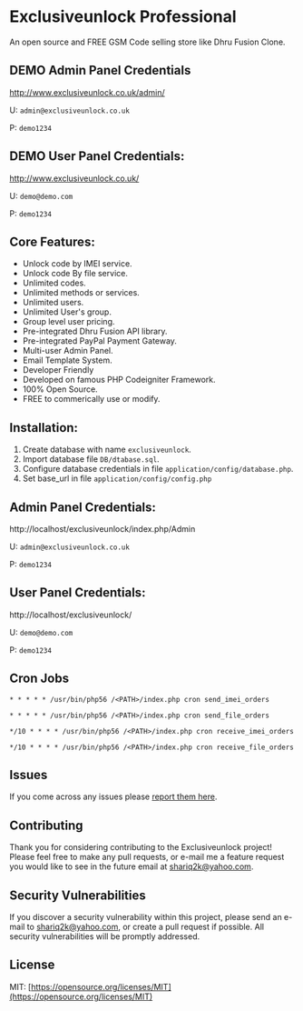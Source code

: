 # Exclusiveunlock Professional
An open source and FREE GSM Code selling store like Dhru Fusion Clone.

## DEMO Admin Panel Credentials
http://www.exclusiveunlock.co.uk/admin/

U: `admin@exclusiveunlock.co.uk`

P: `demo1234`

## DEMO User Panel Credentials:
http://www.exclusiveunlock.co.uk/

U: `demo@demo.com`

P: `demo1234`

## Core Features:
* Unlock code by IMEI service.
* Unlock code By file service.
* Unlimited codes.
* Unlimited methods or services.
* Unlimited users.
* Unlimited User's group.
* Group level user pricing.
* Pre-integrated Dhru Fusion API library.
* Pre-integrated PayPal Payment Gateway.
* Multi-user Admin Panel.
* Email Template System.
* Developer Friendly
* Developed on famous PHP Codeigniter Framework.
* 100% Open Source.
* FREE to commerically use or modify.

## Installation:
1. Create database with name `exclusiveunlock`.
2. Import database file `DB/dtabase.sql`.
3. Configure database credentials in file `application/config/database.php`.
4. Set base_url in file `application/config/config.php`

## Admin Panel Credentials:
http://localhost/exclusiveunlock/index.php/Admin

U: `admin@exclusiveunlock.co.uk`

P: `demo1234`

## User Panel Credentials:
http://localhost/exclusiveunlock/

U: `demo@demo.com`

P: `demo1234`

## Cron Jobs ##
`* * * * * /usr/bin/php56 /<PATH>/index.php cron send_imei_orders`

`* * * * * /usr/bin/php56 /<PATH>/index.php cron send_file_orders`

`*/10 * * * * /usr/bin/php56 /<PATH>/index.php cron receive_imei_orders`

`*/10 * * * * /usr/bin/php56 /<PATH>/index.php cron receive_file_orders`

## Issues

If you come across any issues please [report them here](https://github.com/muhammad-shariq/exclusiveunlock/issues).

## Contributing

Thank you for considering contributing to the Exclusiveunlock project! Please feel free to make any pull requests, or e-mail me a feature request you would like to see in the future email at shariq2k@yahoo.com.

## Security Vulnerabilities

If you discover a security vulnerability within this project, please send an e-mail to shariq2k@yahoo.com, or create a pull request if possible. All security vulnerabilities will be promptly addressed.

## License

MIT: [https://opensource.org/licenses/MIT](https://opensource.org/licenses/MIT)
